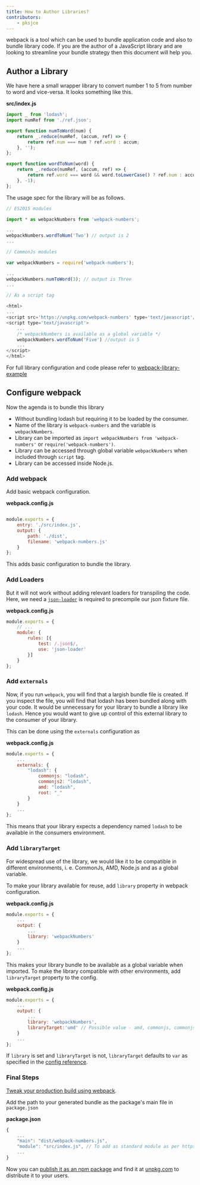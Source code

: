 ```yaml
---
title: How to Author Libraries?
contributors:
    - pksjce
---
```


webpack is a tool which can be used to bundle application code and also to bundle library code. If you are the author of a JavaScript library and are looking to streamline your bundle strategy then this document will help you.

## Author a Library

We have here a small wrapper library to convert number 1 to 5 from number to word and vice-versa. It looks something like this.

__src/index.js__
```javascript
import _ from 'lodash';
import numRef from './ref.json';

export function numToWord(num) {
    return _.reduce(numRef, (accum, ref) => {
        return ref.num === num ? ref.word : accum;
    }, '');
};

export function wordToNum(word) {
    return _.reduce(numRef, (accum, ref) => {
        return ref.word === word && word.toLowerCase() ? ref.num : accum;
    }, -1);
};

```

The usage spec for the library will be as follows.

```javascript
// ES2015 modules

import * as webpackNumbers from 'webpack-numbers';

...
webpackNumbers.wordToNum('Two') // output is 2
...

// CommonJs modules

var webpackNumbers = require('webpack-numbers');

...
webpackNumbers.numToWord(3); // output is Three
...

// As a script tag

<html>
...
<script src='https://unpkg.com/webpack-numbers' type='text/javascript'/>
<script type='text/javascript'>
    ...
    /* webpackNumbers is available as a global variable */
    webpackNumbers.wordToNum('Five') //output is 5
    ...
</script>
</html>
```

For full library configuration and code please refer to [webpack-library-example](https://github.com/kalcifer/webpack-library-example)

## Configure webpack

Now the agenda is to bundle this library
  - Without bundling lodash but requiring it to be loaded by the consumer.
  - Name of the library is `webpack-numbers` and the variable is `webpackNumbers`.
  - Library can be imported as `import webpackNumbers from 'webpack-numbers'` or `require('webpack-numbers')`.
  - Library can be accessed through global variable `webpackNumbers` when included through `script` tag.
  - Library can be accessed inside Node.js.

### Add webpack

Add basic webpack configuration.

__webpack.config.js__

```javascript

module.exports = {
    entry: './src/index.js',
    output: {
        path: './dist',
        filename: 'webpack-numbers.js'
    }
};

```

This adds basic configuration to bundle the library.

### Add Loaders

But it will not work without adding relevant loaders for transpiling the code.
Here, we need a [`json-loader`](https://github.com/webpack/json-loader) is required to precompile our json fixture file.

__webpack.config.js__

```javascript
module.exports = {
    // ...
    module: {
        rules: [{
            test: /.json$/,
            use: 'json-loader'
        }]
    }
};
```
### Add `externals`

Now, if you run `webpack`, you will find that a largish bundle file is created. If you inspect the file, you will find that lodash has been bundled along with your code.
It would be unnecessary for your library to bundle a library like `lodash`. Hence you would want to give up control of this external library to the consumer of your library.

This can be done using the `externals` configuration as

__webpack.config.js__

```javascript
module.exports = {
    ...
    externals: {
        "lodash": {
            commonjs: "lodash",
            commonjs2: "lodash",
            amd: "lodash",
            root: "_"
        }
    }
    ...
};
```

This means that your library expects a dependency named `lodash` to be available in the consumers environment.

### Add `libraryTarget`

For widespread use of the library, we would like it to be compatible in different environments, i. e. CommonJs, AMD, Node.js and as a global variable.

To make your library available for reuse, add `library` property in webpack configuration.

__webpack.config.js__

```javascript
module.exports = {
    ...
    output: {
        ...
        library: 'webpackNumbers'
    }
    ...
};
```

This makes your library bundle to be available as a global variable when imported.
To make the library compatible with other environments, add `libraryTarget` property to the config.

__webpack.config.js__

```javascript
module.exports = {
    ...
    output: {
        ...
        library: 'webpackNumbers',
        libraryTarget:'umd' // Possible value - amd, commonjs, commonjs2, commonjs-module, this, var
    }
    ...
};
```

If `library` is set and `libraryTarget` is not, `libraryTarget` defaults to `var` as specified in the [config reference](/configuration/output).

### Final Steps

[Tweak your production build using webpack](/how-to/generate-production-build).

Add the path to your generated bundle as the package's main file in `package.json`

__package.json__

```javascript
{
    ...
    "main": "dist/webpack-numbers.js",
    "module": "src/index.js", // To add as standard module as per https://github.com/dherman/defense-of-dot-js/blob/master/proposal.md#typical-usage
    ...
}
```

Now you can [publish it as an npm package](https://docs.npmjs.com/getting-started/publishing-npm-packages) and find it at [unpkg.com](https://unpkg.com/#/) to distribute it to your users.
